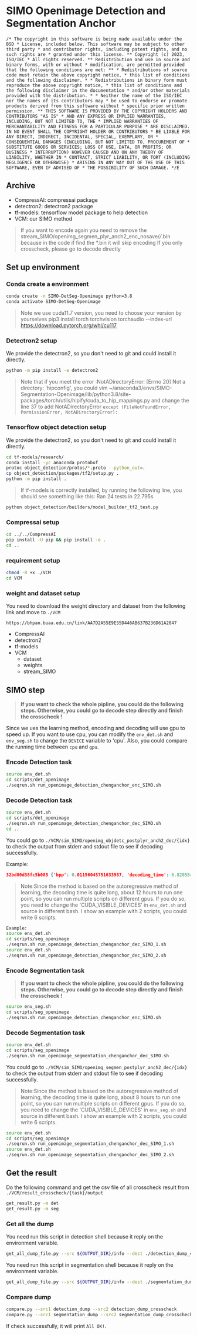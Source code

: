 # SIMO Openimage Detection and Segmentation Anchor

`/* The copyright in this software is being made available under the BSD * License, included below. This software may be subject to other third party * and contributor rights, including patent rights, and no such rights are * granted under this license. ** Copyright (c) 2023, ISO/IEC * All rights reserved. ** Redistribution and use in source and binary forms, with or without * modification, are permitted provided that the following conditions are met: ** * Redistributions of source code must retain the above copyright notice, * this list of conditions and the following disclaimer. * * Redistributions in binary form must reproduce the above copyright notice, * this list of conditions and the following disclaimer in the documentation * and/or other materials provided with the distribution. * * Neither the name of the ISO/IEC nor the names of its contributors may * be used to endorse or promote products derived from this software without * specific prior written permission. ** THIS SOFTWARE IS PROVIDED BY THE COPYRIGHT HOLDERS AND CONTRIBUTORS "AS IS" * AND ANY EXPRESS OR IMPLIED WARRANTIES, INCLUDING, BUT NOT LIMITED TO, THE * IMPLIED WARRANTIES OF MERCHANTABILITY AND FITNESS FOR A PARTICULAR PURPOSE * ARE DISCLAIMED. IN NO EVENT SHALL THE COPYRIGHT HOLDER OR CONTRIBUTORS * BE LIABLE FOR ANY DIRECT, INDIRECT, INCIDENTAL, SPECIAL, EXEMPLARY, OR * CONSEQUENTIAL DAMAGES (INCLUDING, BUT NOT LIMITED TO, PROCUREMENT OF * SUBSTITUTE GOODS OR SERVICES; LOSS OF USE, DATA, OR PROFITS; OR BUSINESS * INTERRUPTION) HOWEVER CAUSED AND ON ANY THEORY OF LIABILITY, WHETHER IN * CONTRACT, STRICT LIABILITY, OR TORT (INCLUDING NEGLIGENCE OR OTHERWISE) * ARISING IN ANY WAY OUT OF THE USE OF THIS SOFTWARE, EVEN IF ADVISED OF * THE POSSIBILITY OF SUCH DAMAGE. */E`

## Archive

- CompressAI: compressai package
- detectron2: detectron2 package
- tf-models: tensorflow model package to help detection
- VCM: our SIMO method

>If you want to encode again you need to remove the stream_SIMO/openimg_segmen_plyr_anch2_enc_nosave/*/*.bin because in the code if find the *.bin it will skip encoding
>If you only crosscheck, please go to decode directly

## Set up environment

### Conda create a environment

```bash
conda create -n SIMO-DetSeg-Openimage python=3.8
conda activate SIMO-DetSeg-Openimage
```

> Note we use cuda11.7 version, you need to choose your version by yourselves
pip3 install torch torchvision torchaudio --index-url https://download.pytorch.org/whl/cu117

### Detectron2 setup

We provide the detectron2, so you don't need to git and could install it directly.

```bash
python -m pip install -e detectron2
```

> Note that if you meet the error :NotADirectoryError: [Errno 20] Not a directory: 'hipconfig', you could
vim ~/anaconda3/envs/SIMO-Segmentation-Openimage/lib/python3.8/site-packages/torch/utils/hipify/cuda_to_hip_mappings.py and change the line 37 to add NotADirectoryError
`except (FileNotFoundError, PermissionError, NotADirectoryError):`

### Tensorflow object detection setup

We provide the detectron2, so you don't need to git and could install it directly.

```bash
cd tf-models/research/
conda install -yc anaconda protobuf
protoc object_detection/protos/*.proto --python_out=.
cp object_detection/packages/tf2/setup.py .
python -m pip install .
```

>If tf-models is correctly installed, by running the following line, you should see something like this:
>Ran 24 tests in 22.795s

```bash
python object_detection/builders/model_builder_tf2_test.py
```

### Compressai setup

```bash
cd ../../CompressAI
pip install -U pip && pip install -e .
cd ..
```

### requirement setup

```bash
chmod -R +x ./VCM
cd VCM
```

### weight and dataset setup

You need to download the weight directory and dataset from the following link and move to `./VCM`

`https://bhpan.buaa.edu.cn/link/AA7D2A55E9E55D446AB637B236D61A2847`

- CompressAI
- detectron2
- tf-models
- VCM
  - dataset
  - weights
  - stream_SIMO

## SIMO step

>**If you want to check the whole pipline, you could do the following steps. Otherwise, you could go to decode step directly and finish the crosscheck !**

Since we ues the learning method, encoding and decoding will use gpu to speed up. If you want to use cpu, you can modify the `env_det.sh` and `env_seg.sh` to change the `DEVICE` variable to 'cpu'. Also, you could compare the running time between `cpu` and `gpu`.

### Encode Detection task

```bash
source env_det.sh
cd scripts/det_openimage
./seqrun.sh run_openimage_detection_chenganchor_enc_SIMO.sh
```

### Decode Detection task

```bash
source env_det.sh
cd scripts/det_openimage
./seqrun.sh run_openimage_detection_chenganchor_dec_SIMO.sh
cd ..
```

You could go to `./VCM/sim_SIMO/openimg_objdetc_postplyr_anch2_dec/{idx}` to check the output from stderr and stdout file to see if decoding successfully.

Example:

```json
32bd80d38fc5b085 {'bpp': 0.01156045751633987, 'decoding_time': 6.820584774017334, 'precise_bpp': 0.011683006535947713, 'conv_part2_time': 0.9632875919342041}
```

>Note:Since the method is based on the autoregressive method of learning, the decoding time is quite long, about 12 hours to run one point, so you can run multiple scripts on different gpus. If you do so, you need to change the 'CUDA_VISIBLE_DEVICES' in `env_det.sh` and source in different bash. I show an example with 2 scripts, you could write 6 scripts.

```bash
Example:
source env_det.sh
cd scripts/seg_openimage
./seqrun.sh run_openimage_detection_chenganchor_dec_SIMO_1.sh
source env_det.sh
./seqrun.sh run_openimage_detection_chenganchor_dec_SIMO_2.sh
```

### Encode Segmentation task

>**If you want to check the whole pipline, you could do the following steps. Otherwise, you could go to decode step directly and finish the crosscheck !**

```bash
source env_seg.sh
cd scripts/seg_openimage
./seqrun.sh run_openimage_detection_chenganchor_enc_SIMO.sh
```

### Decode Segmentation task

```bash
source env_det.sh
cd scripts/seg_openimage
./seqrun.sh run_openimage_segmentation_chenganchor_dec_SIMO.sh
```

You could go to `./VCM/sim_SIMO/openimg_segmen_postplyr_anch2_dec/{idx}` to check the output from stderr and stdout file to see if decoding successfully.

>Note:Since the method is based on the autoregressive method of learning, the decoding time is quite long, about 8 hours to run one point, so you can run multiple scripts on different gpus. If you do so, you need to change the 'CUDA_VISIBLE_DEVICES' in `env_seg.sh` and source in different bash. I show an example with 2 scripts, you could write 6 scripts.

```bash
source env_det.sh
cd scripts/seg_openimage
./seqrun.sh run_openimage_segmentation_chenganchor_dec_SIMO_1.sh
source env_det.sh
./seqrun.sh run_openimage_segmentation_chenganchor_dec_SIMO_2.sh
```

## Get the result

Do the following command and get the csv file of all crosscheck result from `./VCM/result_crosscheck/{task}/output`

```bash
get_result.py -m det
get_result.py -m seg
```

### Get all the dump

You need run this script in detection shell because it reply on the environment variable.

```bash
get_all_dump_file.py --src ${OUTPUT_DIR}/info --dest ./detection_dump_crosscheck
```

You need run this script in segmentation shell because it reply on the environment variable.

```bash
get_all_dump_file.py --src ${OUTPUT_DIR}/info --dest ./segmentation_dump_crosscheck
```

### Compare dump

```bash
compare.py --src1 detection_dump --src2 detection_dump_crosscheck
compare.py --src1 segmentation_dump --src2 segmentation_dump_crosscheck
```

If check successfully, it will print `All OK!`.
